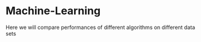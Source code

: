 # Machine-Learning
Here we will compare performances of different algorithms on different data sets
